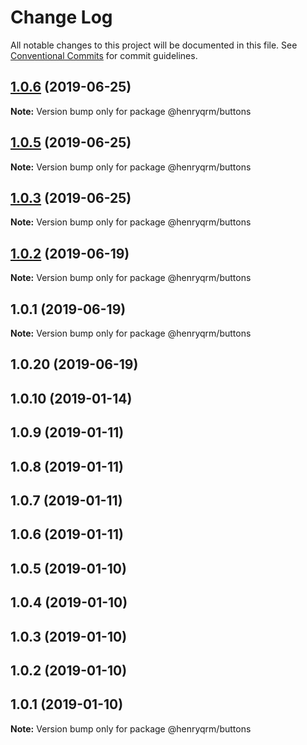 # Change Log

All notable changes to this project will be documented in this file.
See [Conventional Commits](https://conventionalcommits.org) for commit guidelines.

## [1.0.6](https://github.com/henryqrm/lerna-experiments/compare/@henryqrm/buttons@1.0.5...@henryqrm/buttons@1.0.6) (2019-06-25)

**Note:** Version bump only for package @henryqrm/buttons





## [1.0.5](https://github.com/henryqrm/lerna-experiments/compare/@henryqrm/buttons@1.0.3...@henryqrm/buttons@1.0.5) (2019-06-25)

**Note:** Version bump only for package @henryqrm/buttons





## [1.0.3](https://github.com/henryqrm/lerna-experiments/compare/@henryqrm/buttons@1.0.2...@henryqrm/buttons@1.0.3) (2019-06-25)

**Note:** Version bump only for package @henryqrm/buttons





## [1.0.2](https://github.com/henryqrm/lerna-experiments/compare/@henryqrm/buttons@1.0.1...@henryqrm/buttons@1.0.2) (2019-06-19)

**Note:** Version bump only for package @henryqrm/buttons





## 1.0.1 (2019-06-19)

**Note:** Version bump only for package @henryqrm/buttons





## 1.0.20 (2019-06-19)



## 1.0.10 (2019-01-14)



## 1.0.9 (2019-01-11)



## 1.0.8 (2019-01-11)



## 1.0.7 (2019-01-11)



## 1.0.6 (2019-01-11)



## 1.0.5 (2019-01-10)



## 1.0.4 (2019-01-10)



## 1.0.3 (2019-01-10)



## 1.0.2 (2019-01-10)



## 1.0.1 (2019-01-10)

**Note:** Version bump only for package @henryqrm/buttons
